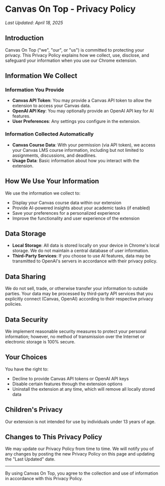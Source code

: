 # Canvas On Top - Privacy Policy

*Last Updated: April 18, 2025*

## Introduction

Canvas On Top ("we", "our", or "us") is committed to protecting your privacy. This Privacy Policy explains how we collect, use, disclose, and safeguard your information when you use our Chrome extension.

## Information We Collect

### Information You Provide

- **Canvas API Token**: You may provide a Canvas API token to allow the extension to access your Canvas data.
- **OpenAI API Key**: You may optionally provide an OpenAI API key for AI features.
- **User Preferences**: Any settings you configure in the extension.

### Information Collected Automatically

- **Canvas Course Data**: With your permission (via API token), we access your Canvas LMS course information, including but not limited to assignments, discussions, and deadlines.
- **Usage Data**: Basic information about how you interact with the extension.

## How We Use Your Information

We use the information we collect to:

- Display your Canvas course data within our extension
- Provide AI-powered insights about your academic tasks (if enabled)
- Save your preferences for a personalized experience
- Improve the functionality and user experience of the extension

## Data Storage

- **Local Storage**: All data is stored locally on your device in Chrome's local storage. We do not maintain a central database of user information.
- **Third-Party Services**: If you choose to use AI features, data may be transmitted to OpenAI's servers in accordance with their privacy policy.

## Data Sharing

We do not sell, trade, or otherwise transfer your information to outside parties. Your data may be processed by third-party API services that you explicitly connect (Canvas, OpenAI) according to their respective privacy policies.

## Data Security

We implement reasonable security measures to protect your personal information; however, no method of transmission over the Internet or electronic storage is 100% secure.

## Your Choices

You have the right to:
- Decline to provide Canvas API tokens or OpenAI API keys
- Disable certain features through the extension options
- Uninstall the extension at any time, which will remove all locally stored data

## Children's Privacy

Our extension is not intended for use by individuals under 13 years of age.

## Changes to This Privacy Policy

We may update our Privacy Policy from time to time. We will notify you of any changes by posting the new Privacy Policy on this page and updating the "Last Updated" date.

---

By using Canvas On Top, you agree to the collection and use of information in accordance with this Privacy Policy.